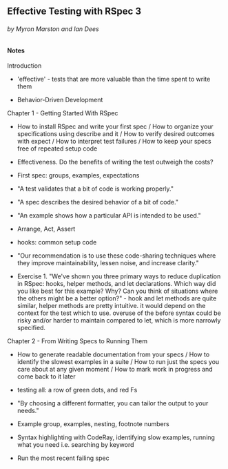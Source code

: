 ## Effective Testing with RSpec 3
###### by Myron Marston and Ian Dees

#### Notes

Introduction

* 'effective' - tests that are more valuable than the time spent to write them

* Behavior-Driven Development

Chapter 1 - Getting Started With RSpec

* How to install RSpec and write your first spec / How to organize your specifications using describe and it / How to verify desired outcomes with expect / How to interpret test failures / How to keep your specs free of repeated setup code

* Effectiveness. Do the benefits of writing the test outweigh the costs?

* First spec: groups, examples, expectations

* "A test validates that a bit of code is working properly."

* "A spec describes the desired behavior of a bit of code."

* "An example shows how a particular API is intended to be used."

* Arrange, Act, Assert

* hooks: common setup code

* "Our recommendation is to use these code-sharing techniques where they improve maintainability, lessen noise, and increase clarity."

* Exercise 1. "We've shown you three primary ways to reduce duplication in RSpec: hooks, helper methods, and let declarations. Which way did you like best for this example? Why? Can you think of situations where the others might be a better option?" - hook and let methods are quite similar, helper methods are pretty intuitive. it would depend on the context for the test which to use. overuse of the before syntax could be risky and/or harder to maintain compared to let, which is more narrowly specified.

Chapter 2 - From Writing Specs to Running Them

* How to generate readable documentation from your specs / How to identify the slowest examples in a suite / How to run just the specs you care about at any given moment / How to mark work in progress and come back to it later

* testing all: a row of green dots, and red Fs

* "By choosing a different formatter, you can tailor the output to your needs."

* Example group, examples, nesting, footnote numbers

* Syntax highlighting with CodeRay, identifying slow examples, running what you need i.e. searching by keyword

* Run the most recent failing spec
